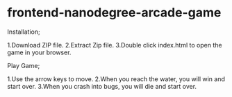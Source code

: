 frontend-nanodegree-arcade-game
===============================

Installation;

1.Download ZIP file.
2.Extract Zip file.
3.Double click index.html to open the game in your browser.

Play Game;

1.Use the arrow keys to move.
2.When you reach the water, you will win and start over.
3.When you crash into bugs, you will die and start over.

